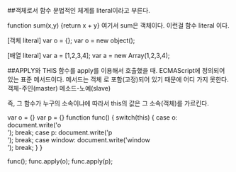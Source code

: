##객체로서 함수
문법적인 체계를 literal이라고 부른다.

function sum(x,y) {return x + y}
여기서 sum은 객체이다. 이런걸 함수 literal 이다.

[객체 literal]
var o = {};
var o = new object();

[배열 literal]
var a = [1,2,3,4];
var a = new Array(1,2,3,4);

##APPLY와 THIS
함수를 apply를 이용해서 호출했을 때.
ECMAScript에 정의되어 있는 표준 메서드이다.
메서드는 객체 로 포함(고정)되어 있기 때문에 어디 가지 못한다.
객체-주인(master)
메소드-노예(slave)

즉, 그 함수가 누구의 소속이냐에 따라서 this의 값은 그 소속(객체)를 가르킨다.

var o = {}
var p = {}
function func() {
    switch(this) {
        case o:
            document.write('o<br />');
            break;
        case p:
            document.write('p<br />');
            break;
        case window:
            document.write('window<br />');
            break;
    }
}

func();
func.apply(o);
func.apply(p);
